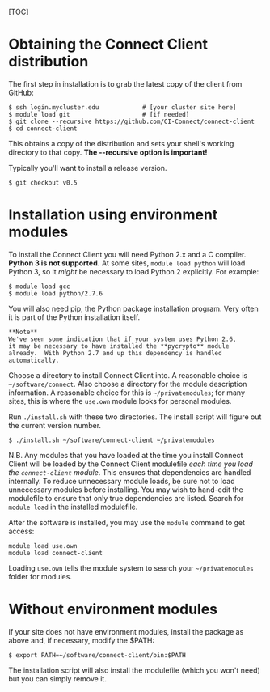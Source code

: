 [title]: - "Installing the Connect Client (as a user)"

[TOC]

# Obtaining the Connect Client distribution

The first step in installation is to grab the latest copy of the
client from GitHub:

	$ ssh login.mycluster.edu			 # [your cluster site here]
	$ module load git                    # [if needed]
	$ git clone --recursive https://github.com/CI-Connect/connect-client
	$ cd connect-client

This obtains a copy of the distribution and sets your shell's working
directory to that copy. **The --recursive option is important!**

Typically you'll want to install a release version.

	$ git checkout v0.5


# Installation using environment modules

To install the Connect Client you will need Python 2.x and a C compiler.
**Python 3 is not supported.** At some sites, `module load python`
will load Python 3, so it _might_ be necessary to load Python 2
explicitly. For example:

	$ module load gcc
	$ module load python/2.7.6

You will also need pip, the Python package installation program.  Very
often it is part of the Python installation itself.

	**Note**
	We've seen some indication that if your system uses Python 2.6,
	it may be necessary to have installed the **pycrypto** module
	already.  With Python 2.7 and up this dependency is handled
	automatically.

Choose a directory to install Connect Client into.  A reasonable
choice is `~/software/connect`.  Also choose a directory for the
module description information.  A reasonable choice for this is
`~/privatemodules`; for many sites, this is where the `use.own` module
looks for personal modules.

Run `./install.sh` with these two directories.  The install script
will figure out the current version number.

	$ ./install.sh ~/software/connect-client ~/privatemodules


N.B. Any modules that you have loaded at the time you install Connect
Client will be loaded by the Connect Client modulefile _each time you
load the `connect-client` module_. This ensures that dependencies are
handled internally. To reduce unnecessary module loads, be sure not to
load unnecessary modules before installing.  You may wish to hand-edit
the modulefile to ensure that only true dependencies are listed.  Search
for `module load` in the installed modulefile.

After the software is installed, you may use the `module` command to get
access:

	module load use.own
	module load connect-client

Loading `use.own` tells the module system to search your `~/privatemodules`
folder for modules.


# Without environment modules

If your site does not have environment modules, install the package as
above and, if necessary, modify the $PATH:

	$ export PATH=~/software/connect-client/bin:$PATH

The installation script will also install the modulefile (which you
won't need) but you can simply remove it.
